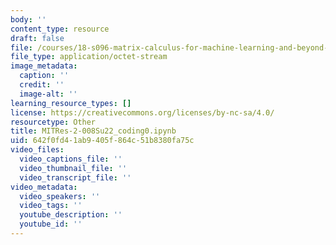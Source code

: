 ```yaml
---
body: ''
content_type: resource
draft: false
file: /courses/18-s096-matrix-calculus-for-machine-learning-and-beyond-january-iap-2022/mitres-2-008su22_coding0.ipynb
file_type: application/octet-stream
image_metadata:
  caption: ''
  credit: ''
  image-alt: ''
learning_resource_types: []
license: https://creativecommons.org/licenses/by-nc-sa/4.0/
resourcetype: Other
title: MITRes-2-008Su22_coding0.ipynb
uid: 642f0fd4-1ab9-405f-864c-51b8380fa75c
video_files:
  video_captions_file: ''
  video_thumbnail_file: ''
  video_transcript_file: ''
video_metadata:
  video_speakers: ''
  video_tags: ''
  youtube_description: ''
  youtube_id: ''
---
```

